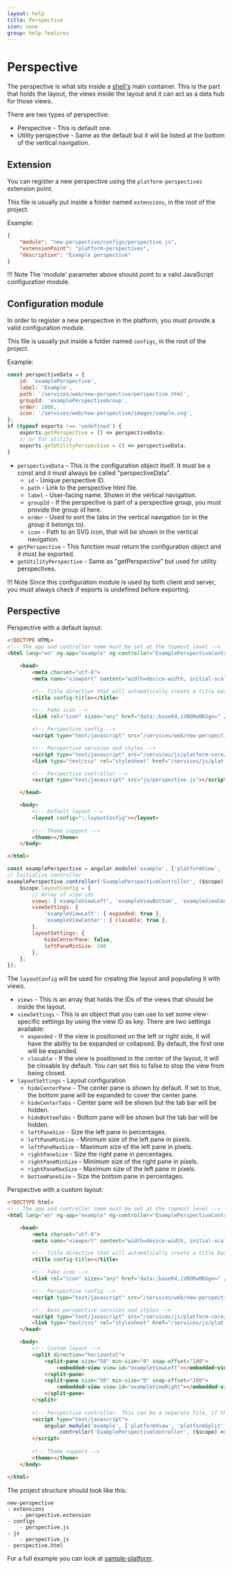 ```yaml
---
layout: help
title: Perspective
icon: none
group: help-features
---
```


Perspective
===

The perspective is what sits inside a [shell's](../shell) main container. This is the part that holds the layout, the views inside the layout and it can act as a data hub for those views.

There are two types of perspective:

* Perspective - This is default one.
* Utility perspective - Same as the default but it will be listed at the bottom of the vertical navigation.

Extension
---

You can register a new perspective using the `platform-perspectives` extension point.

This file is usually put inside a folder named `extensions`, in the root of the project.

Example:

```json
{
    "module": "new-perspective/configs/perspective.js",
    "extensionPoint": "platform-perspectives",
    "description": "Example perspective"
}
```

!!! Note
	The 'module' parameter above should point to a valid JavaScript configuration module.

Configuration module
---

In order to register a new perspective in the platform, you must provide a valid configuration module.

This file is usually put inside a folder named `configs`, in the root of the project.

Example:

```javascript
const perspectiveData = {
	id: 'examplePerspective',
	label: 'Example',
	path: '/services/web/new-perspective/perspective.html',
	groupId: 'examplePerspectiveGroup',
	order: 1000,
	icon: '/services/web/new-perspective/images/sample.svg',
};
if (typeof exports !== 'undefined') {
	exports.getPerspective = () => perspectiveData;
    // or for utility
    exports.getUtilityPerspective = () => perspectiveData;
}
```

* `perspectiveData` - This is the configuration object itself. It must be a const and it must always be called "perspectiveData".
	* `id` - Unique perspective ID.
	* `path` - Link to the perspective html file.
	* `label` - User-facing name. Shown in the vertical navigation.
    * `groupId` - If the perspective is part of a perspective group, you must provide the group id here.
    * `order` - Used to sort the tabs in the vertical navigation (or in the group it belongs to).
    * `icon` - Path to an SVG icon, that will be shown in the vertical navigation.
* `getPerspective` - This function must return the configuration object and it must be exported.
* `getUtilityPerspective` - Same as "getPerspective" but used for utility perspectives.

!!! Note
	Since this configuration module is used by both client and server, you must always check if exports is undefined before exporting.

Perspective
---

Perspective with a default layout:

```html
<!DOCTYPE HTML>
<!-- The app and controller name must be set at the topmost level -->
<html lang="en" ng-app="example" ng-controller="ExamplePerspectiveController" xmlns="http://www.w3.org/1999/xhtml">

	<head>
		<meta charset="utf-8">
		<meta name="viewport" content="width=device-width, initial-scale=1">

		<!-- Title directive that will automatically create a title based on the perspective config -->
		<title config-title></title>

		<!-- Fake icon -->
		<link rel="icon" sizes="any" href="data:;base64,iVBORw0KGgo=" />

		<!-- Perspective config -->
		<script type="text/javascript" src="/services/web/new-perspective/configs/perspective.js"></script>

		<!-- Perspective services and styles -->
		<script type="text/javascript" src="/services/js/platform-core/services/loader.js?id=perspective-js"></script>
		<link type="text/css" rel="stylesheet" href="/services/js/platform-core/services/loader.js?id=perspective-css" />

		<!-- Perspective controller -->
		<script type="text/javascript" src="js/perspective.js"></script>

	</head>

	<body>
		<!-- Default layout -->
		<layout config="::layoutConfig"></layout>
		
        <!-- Theme support -->
		<theme></theme>
	</body>

</html>
```

```javascript
const examplePerspective = angular.module('example', ['platformView', 'platformLayout', 'blimpKit']);
// Initialize controller
examplePerspective.controller('ExamplePerspectiveController', ($scope) => {
    $scope.layoutConfig = {
        // Array of view ids
        views: ['exampleViewLeft', 'exampleViewBottom', 'exampleViewCenter'],
        viewSettings: {
            'exampleViewLeft': { expanded: true },
            'exampleViewCenter': { closable: true },
        },
        layoutSettings: {
            hideCenterPane: false,
            leftPaneMinSize: 240
        },
    };
});
```

The `layoutConfig` will be used for creating the layout and populating it with views.

* `views` - This is an array that holds the IDs of the views that should be inside the layout.
* `viewSettings` - This is an object that you can use to set some view-specific settings by using the view ID as key. There are two settings available:
    * `expanded` - If the view is positioned on the left or right side, it will have the ability to be expanded or collapsed. By default, the first one will be expanded.
    * `closable` - If the view is positioned in the center of the layout, it will be closable by default. You can set this to false to stop the view from being closed.
* `layoutSettings` - Layout configuration
    * `hideCenterPane` - The center pane is shown by default. If set to true, the bottom pane will be expanded to cover the center pane.
    * `hideCenterTabs` - Center pane will be shown but the tab bar will be hidden.
    * `hideBottomTabs` - Bottom pane will be shown but the tab bar will be hidden.
    * `leftPaneSize` - Size the left pane in percentages.
    * `leftPaneMinSize` - Minimum size of the left pane in pixels.
    * `leftPaneMaxSize` - Maximum size of the left pane in pixels.
    * `rightPaneSize` - Size the right pane in percentages.
    * `rightPaneMinSize` - Minimum size of the right pane in pixels.
    * `rightPaneMaxSize` - Maximum size of the left pane in pixels.
    * `bottomPaneSize` - Size the bottom pane in percentages.


Perspective with a custom layout:

```html
<!DOCTYPE html>
<!-- The app and controller name must be set at the topmost level -->
<html lang="en" ng-app="example" ng-controller="ExamplePerspectiveController" xmlns="http://www.w3.org/1999/xhtml">

    <head>
        <meta charset="utf-8">
        <meta name="viewport" content="width=device-width, initial-scale=1">

        <!-- Title directive that will automatically create a title based on the perspective config -->
        <title config-title></title>

        <!-- Fake icon -->
        <link rel="icon" sizes="any" href="data:;base64,iVBORw0KGgo=" />

        <!-- Perspective config -->
        <script type="text/javascript" src="/services/web/new-perspective/configs/perspective.js"></script>

        <!-- Base perspective services and styles -->
        <script type="text/javascript" src="/services/js/platform-core/services/loader.js?id=perspective-js"></script>
        <link type="text/css" rel="stylesheet" href="/services/js/platform-core/services/loader.js?id=perspective-css" />
    </head>

    <body>
        <!-- Custom layout -->
        <split direction="horizontal">
            <split-pane size="50" min-size="0" snap-offset="100">
                <embedded-view view-id="exampleViewLeft"></embedded-view>
            </split-pane>
            <split-pane size="50" min-size="0" snap-offset="100">
                <embedded-view view-id="exampleViewRight"></embedded-view>
            </split-pane>
        </split>
        
        <!-- Perspective controller. This can be a separate file, if the controller is too big. -->
        <script type="text/javascript">
            angular.module('example', ['platformView', 'platformSplit', 'blimpKit'])
                .controller('ExamplePerspectiveController', ($scope) => {});
        </script>
        
        <!-- Theme support -->
        <theme></theme>
    </body>

</html>
```

The project structure should look like this:

```
new-perspective
- extensions
    - perspective.extension
- configs
    - perspective.js
- js
    - perspective.js
- perspective.html
```

For a full example you can look at [sample-platform](https://github.com/dirigiblelabs/sample-platform).
